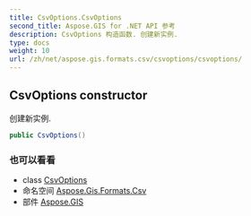 ```yaml
---
title: CsvOptions.CsvOptions
second_title: Aspose.GIS for .NET API 参考
description: CsvOptions 构造函数. 创建新实例.
type: docs
weight: 10
url: /zh/net/aspose.gis.formats.csv/csvoptions/csvoptions/
---
```

## CsvOptions constructor

创建新实例.

```csharp
public CsvOptions()
```

### 也可以看看

* class [CsvOptions](../)
* 命名空间 [Aspose.Gis.Formats.Csv](../../csvoptions/)
* 部件 [Aspose.GIS](../../../)


